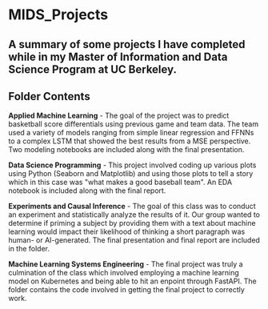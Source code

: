 # MIDS_Projects
## A summary of some projects I have completed while in my Master of Information and Data Science Program at UC Berkeley.

## Folder Contents

**Applied Machine Learning** - The goal of the project was to predict basketball score differentials using previous game and team data. The team used a variety of models ranging from simple linear regression and FFNNs to a complex LSTM that showed the best results from a MSE perspective. Two modeling notebooks are included along with the final presentation.

**Data Science Programming** - This project involved coding up various plots using Python (Seaborn and Matplotlib) and using those plots to tell a story which in this case was "what makes a good baseball team". An EDA notebook is included along with the final report.

**Experiments and Causal Inference** - The goal of this class was to conduct an experiment and statistically analyze the results of it. Our group wanted to determine if priming a subject by providing them with a text about machine learning would impact their likelihood of thinking a short paragraph was human- or AI-generated. The final presentation and final report are included in the folder.

**Machine Learning Systems Engineering** - The final project was truly a culmination of the class which involved employing a machine learning model on Kubernetes and being able to hit an enpoint through FastAPI. The folder contains the code involved in getting the final project to correctly work.
